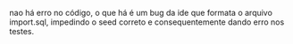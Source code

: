 nao há erro no código, o que há é um bug da ide que formata o arquivo import.sql, impedindo o seed correto e consequentemente dando erro nos testes.